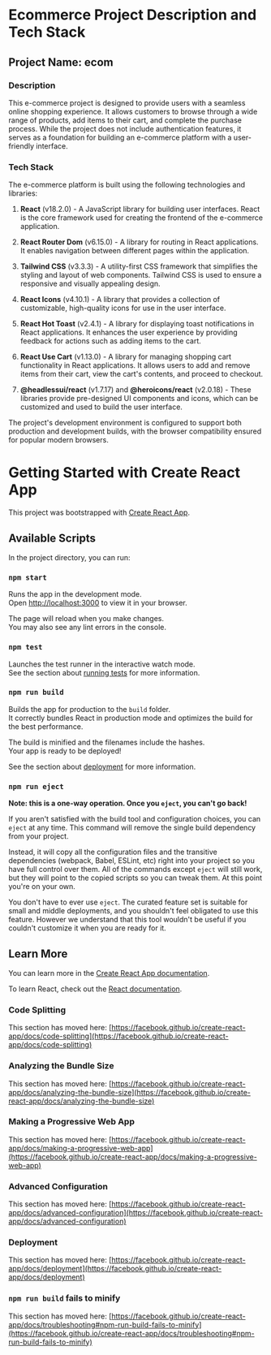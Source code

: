 # Ecommerce Project Description and Tech Stack

## Project Name: ecom

### Description
This e-commerce project is designed to provide users with a seamless online shopping experience. It allows customers to browse through a wide range of products, add items to their cart, and complete the purchase process. While the project does not include authentication features, it serves as a foundation for building an e-commerce platform with a user-friendly interface.

### Tech Stack
The e-commerce platform is built using the following technologies and libraries:

1. **React** (v18.2.0) - A JavaScript library for building user interfaces. React is the core framework used for creating the frontend of the e-commerce application.

2. **React Router Dom** (v6.15.0) - A library for routing in React applications. It enables navigation between different pages within the application.

3. **Tailwind CSS** (v3.3.3) - A utility-first CSS framework that simplifies the styling and layout of web components. Tailwind CSS is used to ensure a responsive and visually appealing design.

4. **React Icons** (v4.10.1) - A library that provides a collection of customizable, high-quality icons for use in the user interface.

5. **React Hot Toast** (v2.4.1) - A library for displaying toast notifications in React applications. It enhances the user experience by providing feedback for actions such as adding items to the cart.

6. **React Use Cart** (v1.13.0) - A library for managing shopping cart functionality in React applications. It allows users to add and remove items from their cart, view the cart's contents, and proceed to checkout.

7. **@headlessui/react** (v1.7.17) and **@heroicons/react** (v2.0.18) - These libraries provide pre-designed UI components and icons, which can be customized and used to build the user interface.

The project's development environment is configured to support both production and development builds, with the browser compatibility ensured for popular modern browsers.




# Getting Started with Create React App

This project was bootstrapped with [Create React App](https://github.com/facebook/create-react-app).

## Available Scripts

In the project directory, you can run:

### `npm start`

Runs the app in the development mode.\
Open [http://localhost:3000](http://localhost:3000) to view it in your browser.

The page will reload when you make changes.\
You may also see any lint errors in the console.

### `npm test`

Launches the test runner in the interactive watch mode.\
See the section about [running tests](https://facebook.github.io/create-react-app/docs/running-tests) for more information.

### `npm run build`

Builds the app for production to the `build` folder.\
It correctly bundles React in production mode and optimizes the build for the best performance.

The build is minified and the filenames include the hashes.\
Your app is ready to be deployed!

See the section about [deployment](https://facebook.github.io/create-react-app/docs/deployment) for more information.

### `npm run eject`

**Note: this is a one-way operation. Once you `eject`, you can't go back!**

If you aren't satisfied with the build tool and configuration choices, you can `eject` at any time. This command will remove the single build dependency from your project.

Instead, it will copy all the configuration files and the transitive dependencies (webpack, Babel, ESLint, etc) right into your project so you have full control over them. All of the commands except `eject` will still work, but they will point to the copied scripts so you can tweak them. At this point you're on your own.

You don't have to ever use `eject`. The curated feature set is suitable for small and middle deployments, and you shouldn't feel obligated to use this feature. However we understand that this tool wouldn't be useful if you couldn't customize it when you are ready for it.

## Learn More

You can learn more in the [Create React App documentation](https://facebook.github.io/create-react-app/docs/getting-started).

To learn React, check out the [React documentation](https://reactjs.org/).

### Code Splitting

This section has moved here: [https://facebook.github.io/create-react-app/docs/code-splitting](https://facebook.github.io/create-react-app/docs/code-splitting)

### Analyzing the Bundle Size

This section has moved here: [https://facebook.github.io/create-react-app/docs/analyzing-the-bundle-size](https://facebook.github.io/create-react-app/docs/analyzing-the-bundle-size)

### Making a Progressive Web App

This section has moved here: [https://facebook.github.io/create-react-app/docs/making-a-progressive-web-app](https://facebook.github.io/create-react-app/docs/making-a-progressive-web-app)

### Advanced Configuration

This section has moved here: [https://facebook.github.io/create-react-app/docs/advanced-configuration](https://facebook.github.io/create-react-app/docs/advanced-configuration)

### Deployment

This section has moved here: [https://facebook.github.io/create-react-app/docs/deployment](https://facebook.github.io/create-react-app/docs/deployment)

### `npm run build` fails to minify

This section has moved here: [https://facebook.github.io/create-react-app/docs/troubleshooting#npm-run-build-fails-to-minify](https://facebook.github.io/create-react-app/docs/troubleshooting#npm-run-build-fails-to-minify)


